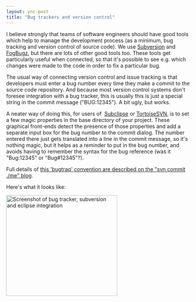 ```yaml
---
layout: ync-post
title: "Bug trackers and version control"
---
```


I believe strongly that teams of software engineers should have good tools which help to manage the
development process (as a minimum, bug tracking and version control of source code). We use
[Subversion](http://subversion.tigris.org/) and
[FogBugz](http://www.fogcreek.com/FogBUGZ/), but there are lots of other good tools too. These tools
get particularly useful when connected, so that it's possible to see e.g. which changes were made to
the code in order to fix a particular bug.

The usual way of connecting version control and issue
tracking is that developers must enter a bug number every time they make a commit to the source code
repository. And because most version control systems don't foresee integration with a bug tracker,
this is usually this is just a special string in the commit message ("BUG:12345"). A bit ugly, but
works.

A neater way of doing this, for users of  [Subclipse](http://subclipse.tigris.org/) or
[TortoiseSVN](http://tortoisesvn.tigris.org/), is to set a few magic properties in the base
directory of your project. These graphical front-ends detect the presence of those properties and
add a separate input box for the bug number to the commit dialog. The number entered there just gets
translated into a line in the commit message, so it's nothing magic, but it helps as a reminder to
put in the bug number, and avoids having to remember the syntax for the bug reference (was it
"Bug:12345" or "Bug#12345"?).

Full details of
[this 'bugtraq' convention are described on the "svn commit ./me"
blog](http://markphip.blogspot.com/2007/01/integrating-subversion-with-your-issue.html).

Here's what it looks like:

<p><a
href="/2008/07/screenshot.png"><img class="size-medium wp-image-95" title="Screenshot of bug
tracker, subversion and eclipse integration" src="/2008/07/screenshot.png" alt="Screenshot of
bug tracker, subversion and eclipse integration" width="300" height="272" /></a></p>
